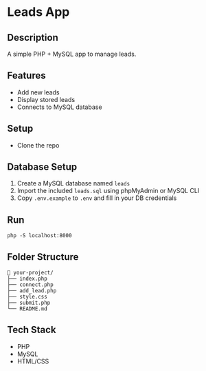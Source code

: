 # Leads App

## Description
A simple PHP + MySQL app to manage leads.

## Features
- Add new leads
- Display stored leads
- Connects to MySQL database

## Setup
- Clone the repo

## Database Setup

1. Create a MySQL database named `leads`
2. Import the included `leads.sql` using phpMyAdmin or MySQL CLI
3. Copy `.env.example` to `.env` and fill in your DB credentials


## Run
`php -S localhost:8000`

## Folder Structure
```
📁 your-project/
├── index.php
├── connect.php
├── add_lead.php
├── style.css
├── submit.php
└── README.md
```

## Tech Stack
- PHP
- MySQL
- HTML/CSS
